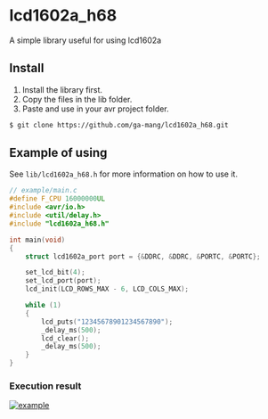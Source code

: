 # lcd1602a_h68

A simple library useful for using lcd1602a

## Install

1. Install the library first.
2. Copy the files in the lib folder.
3. Paste and use in your avr project folder.

```bash
$ git clone https://github.com/ga-mang/lcd1602a_h68.git
```

## Example of using

See `lib/lcd1602a_h68.h` for more information on how to use it.

```c
// example/main.c
#define F_CPU 16000000UL
#include <avr/io.h>
#include <util/delay.h>
#include "lcd1602a_h68.h"

int main(void)
{
    struct lcd1602a_port port = {&DDRC, &DDRC, &PORTC, &PORTC};

    set_lcd_bit(4);
    set_lcd_port(port);
    lcd_init(LCD_ROWS_MAX - 6, LCD_COLS_MAX);

    while (1)
    {
        lcd_puts("12345678901234567890");
        _delay_ms(500);
        lcd_clear();
        _delay_ms(500);
    }
}
```

### Execution result

[![example](https://img.youtube.com/vi/NikXlFZK3_U/0.jpg)](https://youtu.be/NikXlFZK3_U)
